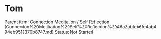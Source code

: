 # Tom

Parent item: Connection Meditation / Self Reflection (Connection%20Meditation%20Self%20Reflection%2046a2abfeb6fe4ab494eb9512370b8747.md)
Status: Not Started